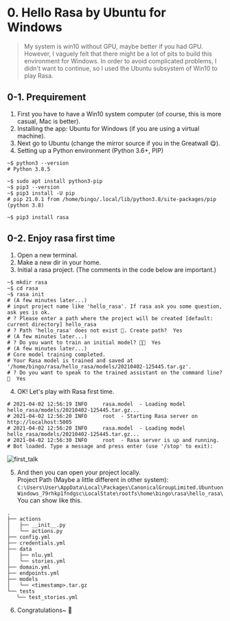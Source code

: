 # 0. Hello Rasa by Ubuntu for Windows

> My system is win10 without GPU, maybe better if you had GPU. However, I vaguely felt that there might be a lot of pits to build this environment for Windows. In order to avoid complicated problems, I didn't want to continue, so I used the Ubuntu subsystem of Win10 to play Rasa.

## 0-1. Prequirement
1. First you have to have a Win10 system computer (of course, this is more casual, Mac is better).
2. Installing the app: Ubuntu for Windows (if you are using a virtual machine).
3. Next go to Ubuntu (change the mirror source if you in the Greatwall 😋).
4. Setting up a Python environment (Python 3.6+, PIP)
``` shell
~$ python3 --version
# Python 3.8.5

~$ sudo apt install python3-pip
~$ pip3 --version
~$ pip3 install -U pip
# pip 21.0.1 from /home/bingo/.local/lib/python3.8/site-packages/pip (python 3.8)

~$ pip3 install rasa
```

## 0-2. Enjoy rasa first time
1. Open a new terminal.
2. Make a new dir in your home.
3. Initial a rasa project. (The comments in the code below are important.)
``` shell
~$ mkdir rasa
~$ cd rasa
~$ rasa init
# (A few minutes later...)
# input project name like 'hello_rasa'. If rasa ask you some question, ask yes is ok.
# ? Please enter a path where the project will be created [default: current directory] hello_rasa
# ? Path 'hello_rasa' does not exist 🧐. Create path?  Yes
# (A few minutes later...)
# ? Do you want to train an initial model? 💪🏽  Yes
# (A few minutes later...)
# Core model training completed.
# Your Rasa model is trained and saved at '/home/bingo/rasa/hello_rasa/models/20210402-125445.tar.gz'.
# ? Do you want to speak to the trained assistant on the command line? 🤖  Yes
```
4. OK! Let's play with Rasa first time.
``` shell
# 2021-04-02 12:56:19 INFO     rasa.model  - Loading model hello_rasa/models/20210402-125445.tar.gz...
# 2021-04-02 12:56:20 INFO     root  - Starting Rasa server on http://localhost:5005
# 2021-04-02 12:56:20 INFO     rasa.model  - Loading model hello_rasa/models/20210402-125445.tar.gz...
# 2021-04-02 12:56:30 INFO     root  - Rasa server is up and running.
# Bot loaded. Type a message and press enter (use '/stop' to exit):
```
![first_talk](https://github.com/yanhuibin315/PlayRasaLocally/blob/main/imgs/first_talk.png?raw=true)

5. And then you can open your project locally.<br>
Project Path (Maybe a little different in other system): ```C:\Users\User\AppData\Local\Packages\CanonicalGroupLimited.UbuntuonWindows_79rhkp1fndgsc\LocalState\rootfs\home\bingo\rasa\hello_rasa\```<br>
You can show like this.

``` linux
.
├── actions
│   ├── __init__.py
│   └── actions.py
├── config.yml
├── credentials.yml
├── data
│   ├── nlu.yml
│   └── stories.yml
├── domain.yml
├── endpoints.yml
├── models
│   └── <timestamp>.tar.gz
└── tests
   └── test_stories.yml
```

6. Congratulations~ 🎊